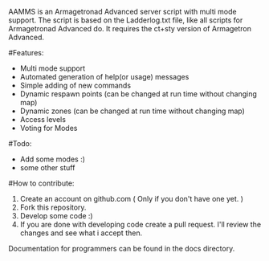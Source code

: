 AAMMS is an Armagetronad Advanced server script with multi mode support.
The script is based on the Ladderlog.txt file, like all scripts for Armagetronad Advanced do.
It requires the ct+sty version of Armagetron Advanced.

#Features:
* Multi mode support
* Automated generation of help(or usage) messages
* Simple adding of new commands
* Dynamic respawn points (can be changed at run time without changing map)
* Dynamic zones (can be changed at run time without changing map)
* Access levels
* Voting for Modes

#Todo:
* Add some modes :)
* some other stuff

#How to contribute:
1. Create an account on github.com ( Only if you don't have one yet. )
2. Fork this repository.
3. Develop some code :)
4. If you are done with developing code create a pull request. I'll review the changes and see
   what i accept then.

Documentation for programmers can be found in the docs directory.
